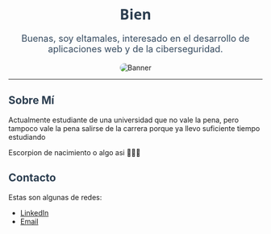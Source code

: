 <!-- README.md -->
<div align="center">
  <h1 style="font-family: 'Segoe UI', Tahoma, Geneva, Verdana, sans-serif; color: #2c3e50;">Bien</h1>
  <p style="font-size: 18px; color: #34495e;">Buenas, soy eltamales, interesado en el desarrollo de aplicaciones web  y de la ciberseguridad.</p>
  <img src="[https://via.placeholder.com/](https://images.freeimages.com/images/large-previews/b11/antique-hammers-1255910.jpg?h=350)" alt="Banner" style="max-width: 100%; border-radius: 10px;">
</div>

<hr>

<div>
  <h2 style="color: #2c3e50;">Sobre Mí</h2>
  <p>Actualmente estudiante de una universidad que no vale la pena, pero tampoco vale la pena salirse de la carrera porque ya llevo suficiente tiempo estudiando</p>
  <p>Escorpion de nacimiento o algo asi 🥵🥵🥵</p>
</div>

<div>
  <h2 style="color: #2c3e50;">Contacto</h2>
  <p>Estas son algunas de redes:</p>
  <ul>
    <li><a href="https://www.linkedin.com/in/eduardo-hinojo-5b922634b?utm_source=share&utm_campaign=share_via&utm_content=profile&utm_medium=android_app" target="_blank">LinkedIn</a></li>
    <li><a href="mailto:jesushinojo9@gmail.com" target="_blank">Email</a></li>
  </ul>
</div>
